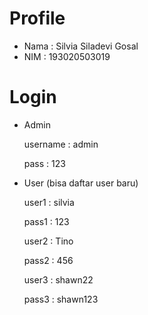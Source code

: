 # Profile
* Nama : Silvia Siladevi Gosal
* NIM  : 193020503019

# Login
* Admin

  username : admin

  pass     : 123

* User (bisa daftar user baru)

  user1 : silvia

  pass1 : 123



  user2 : Tino

  pass2 : 456



  user3 : shawn22

  pass3 : shawn123

